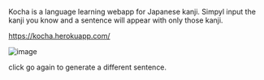 Kocha is a language learning webapp for Japanese kanji. Simpyl input the kanji you know and a sentence will appear with only those kanji.

https://kocha.herokuapp.com/

![image](https://user-images.githubusercontent.com/54728167/123156575-75d33d80-d437-11eb-91e2-327166884a8c.png)




click go again to generate a different sentence.
